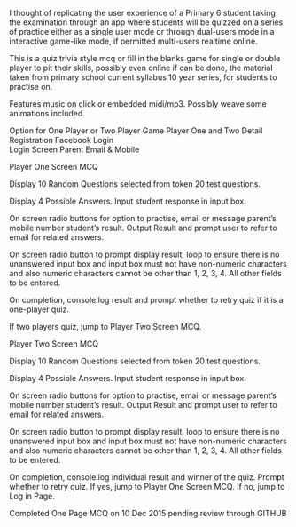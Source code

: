 I thought of replicating the user experience of a Primary 6 student taking the examination through an app where students will be quizzed on a series of practice either as a single user mode or through dual-users mode in a interactive game-like mode, if permitted multi-users realtime online.

This is a quiz trivia style mcq or fill in the blanks game for single or double player to pit their skills, possibly even online if can be done, the material taken from primary school current syllabus 10 year series, for students to practise on.

Features music on click or embedded midi/mp3.
Possibly weave some animations included.

Option for One Player or Two Player Game
Player One and Two Detail Registration
Facebook Login  
Login Screen
Parent Email & Mobile

Player One Screen MCQ

Display 10 Random Questions selected from token 20 test questions.

Display 4 Possible Answers.  Input student response in input box.

On screen radio buttons for option to practise, email or message parent’s mobile number student’s result.
Output Result and prompt user to refer to email for related answers.   

On screen radio button to prompt display result, loop to ensure there is no unanswered input box and input box must not have non-numeric characters and also numeric characters cannot be other than 1, 2, 3, 4.  All other fields to be entered.

On completion, console.log result and prompt whether to retry quiz if it is a one-player quiz.

If two players quiz, jump to Player Two Screen MCQ.


Player Two Screen MCQ

Display 10 Random Questions selected from token 20 test questions.

Display 4 Possible Answers.  Input student response in input box.

On screen radio buttons for option to practise, email or message parent’s mobile number student’s result.
Output Result and prompt user to refer to email for related answers.   

On screen radio button to prompt display result, loop to ensure there is no unanswered input box and input box must not have non-numeric characters and also numeric characters cannot be other than 1, 2, 3, 4.  All other fields to be entered.

On completion, console.log individual result and winner of the quiz.  Prompt whether to retry quiz.  If yes, jump to Player One Screen MCQ.  If no, jump to Log in Page.

Completed One Page MCQ on 10 Dec 2015 pending review through GITHUB
